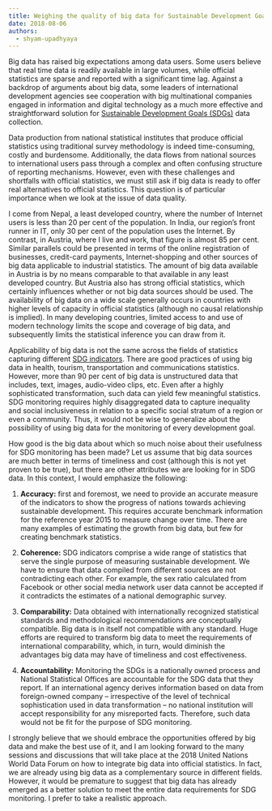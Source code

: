 ```yaml
---
title: Weighing the quality of big data for Sustainable Development Goals monitoring
date: 2018-08-06
authors:
  - shyam-upadhyaya
---
```


Big data has raised big expectations among data users. Some users believe that real time data is readily available in large volumes, while official statistics are sparse and reported with a significant time lag. Against a backdrop of arguments about big data, some leaders of international development agencies see cooperation with big multinational companies engaged in information and digital technology as a much more effective and straightforward solution for [Sustainable Development Goals (SDGs)](https://sustainabledevelopment.un.org/sdgs) data collection.

Data production from national statistical institutes that produce official statistics using traditional survey methodology is indeed time-consuming, costly and burdensome. Additionally, the data flows from national sources to international users pass through a complex and often confusing structure of reporting mechanisms. However, even with these challenges and shortfalls with official statistics, we must still ask if big data is ready to offer real alternatives to official statistics. This question is of particular importance when we look at the issue of data quality.

I come from Nepal, a least developed country, where the number of Internet users is less than 20 per cent of the population. In India, our region’s front runner in IT, only 30 per cent of the population uses the Internet. By contrast, in Austria, where I live and work, that figure is almost 85 per cent. Similar parallels could be presented in terms of the online registration of businesses, credit-card payments, Internet-shopping and other sources of big data applicable to industrial statistics. The amount of big data available in Austria is by no means comparable to that available in any least developed country. But Austria also has strong official statistics, which certainly influences whether or not big data sources should be used. The availability of big data on a wide scale generally occurs in countries with higher levels of capacity in official statistics (although no causal relationship is implied). In many developing countries, limited access to and use of modern technology limits the scope and coverage of big data, and subsequently limits the statistical inference you can draw from it.

Applicability of big data is not the same across the fields of statistics capturing different [SDG indicators](https://unstats.un.org/sdgs/indicators/indicators-list/). There are good practices of using big data in health, tourism, transportation and communications statistics. However, more than 90 per cent of big data is unstructured data that includes, text, images, audio-video clips, etc. Even after a highly sophisticated transformation, such data can yield few meaningful statistics. SDG monitoring requires highly disaggregated data to capture inequality and social inclusiveness in relation to a specific social stratum of a region or even a community. Thus, it would not be wise to generalize about the possibility of using big data for the monitoring of every development goal.

How good is the big data about which so much noise about their usefulness for SDG monitoring has been made? Let us assume that big data sources are much better in terms of timeliness and cost (although this is not yet proven to be true), but there are other attributes we are looking for in SDG data. In this context, I would emphasize the following:

1. **Accuracy:** first and foremost, we need to provide an accurate measure of the indicators to show the progress of nations towards achieving sustainable development. This requires accurate benchmark information for the reference year 2015 to measure change over time. There are many examples of estimating the growth from big data, but few for creating benchmark statistics.

1. **Coherence:** SDG indicators comprise a wide range of statistics that serve the single purpose of measuring sustainable development. We have to ensure that data compiled from different sources are not contradicting each other. For example, the sex ratio calculated from Facebook or other social media network user data cannot be accepted if it contradicts the estimates of a national demographic survey.

1. **Comparability:** Data obtained with internationally recognized statistical standards and methodological recommendations are conceptually compatible. Big data is in itself not compatible with any standard. Huge efforts are required to transform big data to meet the requirements of international comparability, which, in turn, would diminish the advantages big data may have of timeliness and cost effectiveness.

1. **Accountability:** Monitoring the SDGs is a nationally owned process and National Statistical Offices are accountable for the SDG data that they report. If an international agency derives information based on data from foreign-owned company – irrespective of the level of technical sophistication used in data transformation – no national institution will accept responsibility for any misreported facts. Therefore, such data would not be fit for the purpose of SDG monitoring.

I strongly believe that we should embrace the opportunities offered by big data and make the best use of it, and I am looking forward to the many sessions and discussions that will take place at the 2018 United Nations World Data Forum on how to integrate big data into official statistics. In fact, we are already using big data as a complementary source in different fields. However, it would be premature to suggest that big data has already emerged as a better solution to meet the entire data requirements for SDG monitoring. I prefer to take a realistic approach.
